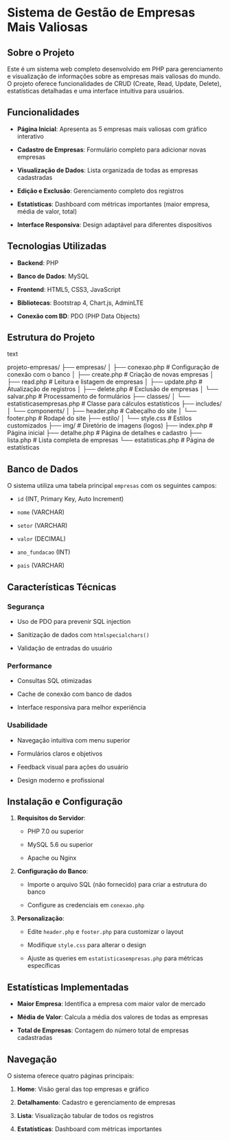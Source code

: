 # Sistema de Gestão de Empresas Mais Valiosas

## Sobre o Projeto

Este é um sistema web completo desenvolvido em PHP para gerenciamento e visualização de informações sobre as empresas mais valiosas do mundo. O projeto oferece funcionalidades de CRUD (Create, Read, Update, Delete), estatísticas detalhadas e uma interface intuitiva para usuários.

## Funcionalidades

- **Página Inicial**: Apresenta as 5 empresas mais valiosas com gráfico interativo
    
- **Cadastro de Empresas**: Formulário completo para adicionar novas empresas
    
- **Visualização de Dados**: Lista organizada de todas as empresas cadastradas
    
- **Edição e Exclusão**: Gerenciamento completo dos registros
    
- **Estatísticas**: Dashboard com métricas importantes (maior empresa, média de valor, total)
    
- **Interface Responsiva**: Design adaptável para diferentes dispositivos
    

## Tecnologias Utilizadas

- **Backend**: PHP 
    
- **Banco de Dados**: MySQL
    
- **Frontend**: HTML5, CSS3, JavaScript
    
- **Bibliotecas**: Bootstrap 4, Chart.js, AdminLTE
    
- **Conexão com BD**: PDO (PHP Data Objects)
    

## Estrutura do Projeto

text

projeto-empresas/
├── empresas/
│   ├── conexao.php          # Configuração de conexão com o banco
│   ├── create.php           # Criação de novas empresas
│   ├── read.php             # Leitura e listagem de empresas
│   ├── update.php           # Atualização de registros
│   ├── delete.php           # Exclusão de empresas
│   └── salvar.php           # Processamento de formulários
├── classes/
│   └── estatisticasempresas.php # Classe para cálculos estatísticos
├── includes/
│   └── components/
│       ├── header.php       # Cabeçalho do site
│       └── footer.php       # Rodapé do site
├── estilo/
│   └── style.css            # Estilos customizados
├── img/                     # Diretório de imagens (logos)
├── index.php               # Página inicial
├── detalhe.php             # Página de detalhes e cadastro
├── lista.php               # Lista completa de empresas
└── estatisticas.php        # Página de estatísticas

## Banco de Dados

O sistema utiliza uma tabela principal `empresas` com os seguintes campos:

- `id` (INT, Primary Key, Auto Increment)
    
- `nome` (VARCHAR)
    
- `setor` (VARCHAR)
    
- `valor` (DECIMAL)
    
- `ano_fundacao` (INT)
    
- `pais` (VARCHAR)
    

## Características Técnicas

### Segurança

- Uso de PDO para prevenir SQL injection
    
- Sanitização de dados com `htmlspecialchars()`
    
- Validação de entradas do usuário
    

### Performance

- Consultas SQL otimizadas
    
- Cache de conexão com banco de dados
    
- Interface responsiva para melhor experiência
    

### Usabilidade

- Navegação intuitiva com menu superior
    
- Formulários claros e objetivos
    
- Feedback visual para ações do usuário
    
- Design moderno e profissional
    

## Instalação e Configuração

1. **Requisitos do Servidor**:
    
    - PHP 7.0 ou superior
        
    - MySQL 5.6 ou superior
        
    - Apache ou Nginx
        
2. **Configuração do Banco**:
    
    - Importe o arquivo SQL (não fornecido) para criar a estrutura do banco
        
    - Configure as credenciais em `conexao.php`
        
3. **Personalização**:
    
    - Edite `header.php` e `footer.php` para customizar o layout
        
    - Modifique `style.css` para alterar o design
        
    - Ajuste as queries em `estatisticasempresas.php` para métricas específicas
        

## Estatísticas Implementadas

- **Maior Empresa**: Identifica a empresa com maior valor de mercado
    
- **Média de Valor**: Calcula a média dos valores de todas as empresas
    
- **Total de Empresas**: Contagem do número total de empresas cadastradas
    

## Navegação

O sistema oferece quatro páginas principais:

1. **Home**: Visão geral das top empresas e gráfico
    
2. **Detalhamento**: Cadastro e gerenciamento de empresas
    
3. **Lista**: Visualização tabular de todos os registros
    
4. **Estatísticas**: Dashboard com métricas importantes
    
    

